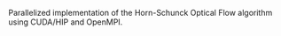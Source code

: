Parallelized implementation of the Horn-Schunck Optical Flow algorithm using CUDA/HIP and OpenMPI. 
